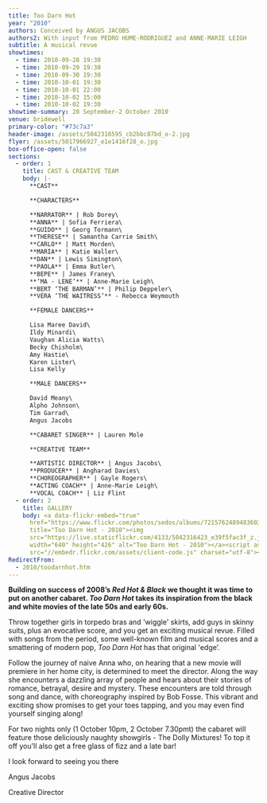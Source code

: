 ```yaml
---
title: Too Darn Hot
year: "2010"
authors: Conceived by ANGUS JACOBS
authors2: With input from PEDRO HUME-RODRIGUEZ and ANNE-MARIE LEIGH
subtitle: A musical revue
showtimes:
  - time: 2010-09-28 19:30
  - time: 2010-09-29 19:30
  - time: 2010-09-30 19:30
  - time: 2010-10-01 19:30
  - time: 2010-10-01 22:00
  - time: 2010-10-02 15:00
  - time: 2010-10-02 19:30
showtime-summary: 28 September-2 October 2010
venue: bridewell
primary-color: "#73c7a3"
header-image: /assets/5042316595_cb2bbc87bd_o-2.jpg
flyer: /assets/5017966927_e1e1416f28_o.jpg
box-office-open: false
sections:
  - order: 1
    title: CAST & CREATIVE TEAM
    body: |-
      **CAST**

      **CHARACTERS**

      **NARRATOR** | Rob Dorey\
      **ANNA** | Sofia Ferriera\
      **GUIDO** | Georg Tormann\
      **THERESE** | Samantha Carrie Smith\
      **CARLO** | Matt Morden\
      **MARIA** | Katie Waller\
      **DAN** | Lewis Simington\
      **PAOLA** | Emma Butler\
      **BEPE** | James Franey\
      **‘MA - LENE’** | Anne-Marie Leigh\
      **BERT ‘THE BARMAN’** | Philip Deppeler\
      **VERA ‘THE WAITRESS’** - Rebecca Weymouth

      **FEMALE DANCERS**

      Lisa Maree David\
      Ildy Minardi\
      Vaughan Alicia Watts\
      Becky Chisholm\
      Amy Hastie\
      Karen Lister\
      Lisa Kelly

      **MALE DANCERS**

      David Meany\
      Alpho Johnson\
      Tim Garrad\
      Angus Jacobs

      **CABARET SINGER** | Lauren Mole

      **CREATIVE TEAM**

      **ARTISTIC DIRECTOR** | Angus Jacobs\
      **PRODUCER** | Angharad Davies\
      **CHOREOGRAPHER** | Gayle Rogers\
      **ACTING COACH** | Anne-Marie Leigh\
      **VOCAL COACH** | Liz Flint
  - order: 2
    title: GALLERY
    body: <a data-flickr-embed="true"
      href="https://www.flickr.com/photos/sedos/albums/72157624894836037"
      title="Too Darn Hot - 2010"><img
      src="https://live.staticflickr.com/4133/5042316423_e39f5fac3f_z.jpg"
      width="640" height="426" alt="Too Darn Hot - 2010"></a><script async
      src="//embedr.flickr.com/assets/client-code.js" charset="utf-8"></script>
RedirectFrom:
  - 2010/toodarnhot.htm
---
```

**Building on success of 2008’s *Red Hot & Black*** **we thought it was time to put on another cabaret. *Too Darn Hot* takes its inspiration from the black and white movies of the late 50s and early 60s.**

Throw together girls in torpedo bras and 'wiggle' skirts, add guys in skinny suits, plus an evocative score, and you get an exciting musical revue. Filled with songs from the period, some well-known film and musical scores and a smattering of modern pop, *Too Darn Hot* has that original 'edge’.

Follow the journey of naive Anna who, on hearing that a new movie will premiere in her home city, is determined to meet the director. Along the way she encounters a dazzling array of people and hears about their stories of romance, betrayal, desire and mystery. These encounters are told through song and dance, with choreography inspired by Bob Fosse. This vibrant and exciting show promises to get your toes tapping, and you may even find yourself singing along!

For two nights only (1 October 10pm, 2 October 7.30pmt) the cabaret will feature those deliciously naughty showgirls - The Dolly Mixtures! To top it off you'll also get a free glass of fizz and a late bar!

I look forward to seeing you there

Angus Jacobs

Creative Director
